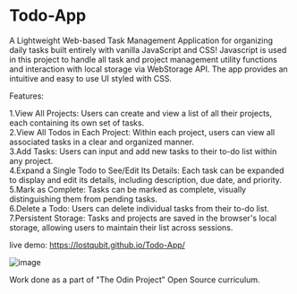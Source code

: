 # Todo-App

A Lightweight Web-based Task Management Application for organizing daily tasks built entirely with vanilla JavaScript and CSS! Javascript is used in this project to handle all task and project management utility functions and interaction with local storage via WebStorage API. The app provides an intuitive and easy to use UI styled with CSS.

Features:

  1.View All Projects: Users can create and view a list of all their projects, each containing its own set of tasks.<br/>
  2.View All Todos in Each Project: Within each project, users can view all associated tasks in a clear and organized manner.<br/>
  3.Add Tasks: Users can input and add new tasks to their to-do list within any project.<br/>
  4.Expand a Single Todo to See/Edit Its Details: Each task can be expanded to display and edit its details, including description, due date, and priority.<br/>
  5.Mark as Complete: Tasks can be marked as complete, visually distinguishing them from pending tasks.<br/>
  6.Delete a Todo: Users can delete individual tasks from their to-do list.<br/>
  7.Persistent Storage: Tasks and projects are saved in the browser's local storage, allowing users to maintain their list across sessions.

live demo: https://lostqubit.github.io/Todo-App/

![image](https://github.com/lostqubit/Todo-App/assets/31575513/7a45dba4-bfcc-4438-9c0f-691aa1cf977c)

Work done as a part of "The Odin Project" Open Source curriculum.
